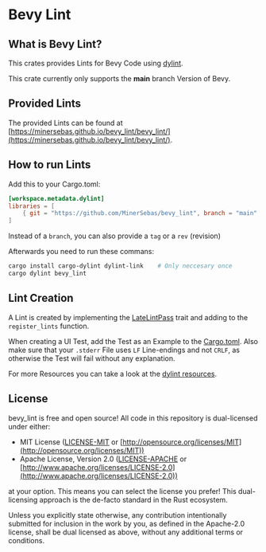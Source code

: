 # Bevy Lint

## What is Bevy Lint?

This crates provides Lints for Bevy Code using [dylint](https://github.com/trailofbits/dylint).

This crate currently only supports the **main** branch Version of Bevy.

## Provided Lints

The provided Lints can be found at [https://minersebas.github.io/bevy_lint/bevy_lint/](https://minersebas.github.io/bevy_lint/bevy_lint/).

## How to run Lints

Add this to your Cargo.toml:

```toml
[workspace.metadata.dylint]
libraries = [
    { git = "https://github.com/MinerSebas/bevy_lint", branch = "main" },
]
```

Instead of a `branch`, you can also provide a `tag` or a `rev` (revision)

Afterwards you need to run these commans:

```sh
cargo install cargo-dylint dylint-link    # Only neccesary once
cargo dylint bevy_lint
```

## Lint Creation

A Lint is created by implementing the [LateLintPass](https://doc.rust-lang.org/stable/nightly-rustc/rustc_lint/trait.LateLintPass.html) trait and adding to the `register_lints` function.

When creating a UI Test, add the Test as an Example to the [Cargo.toml](Cargo.toml).
Also make sure that your `.stderr` File uses `LF` Line-endings and not `CRLF`, as otherwise the Test will fail without any explanation.

For more Resources you can take a look at the [dylint resources](https://github.com/trailofbits/dylint#resources).

## License

bevy_lint is free and open source! All code in this repository is dual-licensed under either:

* MIT License ([LICENSE-MIT](LICENSE-MIT) or [http://opensource.org/licenses/MIT](http://opensource.org/licenses/MIT))
* Apache License, Version 2.0 ([LICENSE-APACHE](LICENSE-APACHE) or [http://www.apache.org/licenses/LICENSE-2.0](http://www.apache.org/licenses/LICENSE-2.0))

at your option. This means you can select the license you prefer! This dual-licensing approach is the de-facto standard in the Rust ecosystem.

Unless you explicitly state otherwise, any contribution intentionally submitted
for inclusion in the work by you, as defined in the Apache-2.0 license, shall be dual licensed as above, without any
additional terms or conditions.
